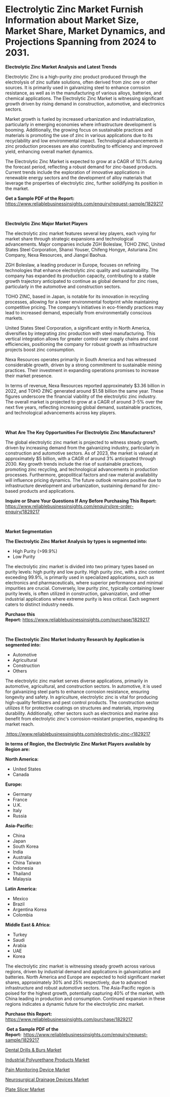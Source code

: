 <p><h1>Electrolytic Zinc Market Furnish Information about Market Size, Market Share, Market Dynamics, and Projections Spanning from 2024 to 2031.</h1></p><p><strong>Electrolytic Zinc Market Analysis and Latest Trends</strong></p>
<p><p>Electrolytic Zinc is a high-purity zinc product produced through the electrolysis of zinc sulfate solutions, often derived from zinc ore or other sources. It is primarily used in galvanizing steel to enhance corrosion resistance, as well as in the manufacturing of various alloys, batteries, and chemical applications. The Electrolytic Zinc Market is witnessing significant growth driven by rising demand in construction, automotive, and electronics sectors.</p><p>Market growth is fueled by increased urbanization and industrialization, particularly in emerging economies where infrastructure development is booming. Additionally, the growing focus on sustainable practices and materials is promoting the use of zinc in various applications due to its recyclability and low environmental impact. Technological advancements in zinc production processes are also contributing to efficiency and improved yield, enhancing overall market dynamics.</p><p>The Electrolytic Zinc Market is expected to grow at a CAGR of 10.1% during the forecast period, reflecting a robust demand for zinc-based products. Current trends include the exploration of innovative applications in renewable energy sectors and the development of alloy materials that leverage the properties of electrolytic zinc, further solidifying its position in the market.</p></p>
<p><strong>Get a Sample PDF of the Report:&nbsp;</strong> <a href="https://www.reliablebusinessinsights.com/enquiry/request-sample/1829217?utm_campaign=75&utm_medium=2&utm_source=Github&utm_content=ia&utm_term=10112024&utm_id=electrolytic-zinc">https://www.reliablebusinessinsights.com/enquiry/request-sample/1829217</a></p>
<p>&nbsp;</p>
<p><strong>Electrolytic Zinc Major Market Players</strong></p>
<p><p>The electrolytic zinc market features several key players, each vying for market share through strategic expansions and technological advancements. Major companies include ZGH Boleslaw, TOHO ZINC, United States Steel Corporation, Shanxi Youser, Chifeng Hongye, Asturiana Zinc Company, Nexa Resources, and Jiangxi Baohua.</p><p>ZGH Boleslaw, a leading producer in Europe, focuses on refining technologies that enhance electrolytic zinc quality and sustainability. The company has expanded its production capacity, contributing to a stable growth trajectory anticipated to continue as global demand for zinc rises, particularly in the automotive and construction sectors.</p><p>TOHO ZINC, based in Japan, is notable for its innovation in recycling processes, allowing for a lower environmental footprint while maintaining competitive pricing. The company’s initiatives in eco-friendly practices may lead to increased demand, especially from environmentally conscious markets.</p><p>United States Steel Corporation, a significant entity in North America, diversifies by integrating zinc production with steel manufacturing. This vertical integration allows for greater control over supply chains and cost efficiencies, positioning the company for robust growth as infrastructure projects boost zinc consumption.</p><p>Nexa Resources operates primarily in South America and has witnessed considerable growth, driven by a strong commitment to sustainable mining practices. Their investment in expanding operations promises to increase their market presence.</p><p>In terms of revenue, Nexa Resources reported approximately $3.36 billion in 2022, and TOHO ZINC generated around $1.58 billion the same year. These figures underscore the financial viability of the electrolytic zinc industry. The overall market is projected to grow at a CAGR of around 3-5% over the next five years, reflecting increasing global demand, sustainable practices, and technological advancements across key players.</p></p>
<p>&nbsp;</p>
<p><strong>What Are The Key Opportunities For Electrolytic Zinc Manufacturers?</strong></p>
<p><p>The global electrolytic zinc market is projected to witness steady growth, driven by increasing demand from the galvanizing industry, particularly in construction and automotive sectors. As of 2023, the market is valued at approximately $5 billion, with a CAGR of around 3% anticipated through 2030. Key growth trends include the rise of sustainable practices, promoting zinc recycling, and technological advancements in production processes. Furthermore, geopolitical factors and raw material availability will influence pricing dynamics. The future outlook remains positive due to infrastructure development and urbanization, sustaining demand for zinc-based products and applications.</p></p>
<p><strong>Inquire or Share Your Questions If Any Before Purchasing This Report:</strong> <a href="https://www.reliablebusinessinsights.com/enquiry/pre-order-enquiry/1829217?utm_campaign=75&utm_medium=2&utm_source=Github&utm_content=ia&utm_term=10112024&utm_id=electrolytic-zinc">https://www.reliablebusinessinsights.com/enquiry/pre-order-enquiry/1829217</a></p>
<p>&nbsp;</p>
<p><strong>Market Segmentation</strong></p>
<p><strong>The Electrolytic Zinc Market Analysis by types is segmented into:</strong></p>
<p><ul><li>High Purity (>99.9%)</li><li>Low Purity</li></ul></p>
<p><p>The electrolytic zinc market is divided into two primary types based on purity levels: high purity and low purity. High purity zinc, with a zinc content exceeding 99.9%, is primarily used in specialized applications, such as electronics and pharmaceuticals, where superior performance and minimal impurities are crucial. Conversely, low purity zinc, typically containing lower purity levels, is often utilized in construction, galvanization, and other industrial applications where extreme purity is less critical. Each segment caters to distinct industry needs.</p></p>
<p><strong>Purchase this Report:&nbsp;</strong><a href="https://www.reliablebusinessinsights.com/purchase/1829217?utm_campaign=75&utm_medium=2&utm_source=Github&utm_content=ia&utm_term=10112024&utm_id=electrolytic-zinc">https://www.reliablebusinessinsights.com/purchase/1829217</a></p>
<p>&nbsp;</p>
<p><strong>The Electrolytic Zinc Market Industry Research by Application is segmented into:</strong></p>
<p><ul><li>Automotive</li><li>Agricultural</li><li>Construction</li><li>Others</li></ul></p>
<p><p>The electrolytic zinc market serves diverse applications, primarily in automotive, agricultural, and construction sectors. In automotive, it is used for galvanizing steel parts to enhance corrosion resistance, ensuring longevity and safety. In agriculture, electrolytic zinc is vital for producing high-quality fertilizers and pest control products. The construction sector utilizes it for protective coatings on structures and materials, improving durability. Additionally, other sectors such as electronics and marine also benefit from electrolytic zinc's corrosion-resistant properties, expanding its market reach.</p></p>
<p><a href="https://www.reliablebusinessinsights.com/electrolytic-zinc-r1829217?utm_campaign=75&utm_medium=2&utm_source=Github&utm_content=ia&utm_term=10112024&utm_id=electrolytic-zinc">&nbsp;https://www.reliablebusinessinsights.com/electrolytic-zinc-r1829217</a></p>
<p><strong>In terms of Region, the Electrolytic Zinc Market Players available by Region are:</strong></p>
<p>
    <p> <strong> North America: </strong>
        <ul>
            <li>United States</li>
            <li>Canada</li>
        </ul>
        </p> 
    <p> <strong> Europe: </strong>
        <ul>
            <li>Germany</li>
            <li>France</li>
            <li>U.K.</li>
            <li>Italy</li>
            <li>Russia</li>
        </ul>
        </p> 
    <p> <strong> Asia-Pacific: </strong>
        <ul>
            <li>China</li>
            <li>Japan</li>
            <li>South Korea</li>
            <li>India</li>
            <li>Australia</li>
            <li>China Taiwan</li>
            <li>Indonesia</li>
            <li>Thailand</li>
            <li>Malaysia</li>
        </ul>
        </p> 
    <p> <strong> Latin America: </strong>
        <ul>
            <li>Mexico</li>
            <li>Brazil</li>
            <li>Argentina Korea</li>
            <li>Colombia</li>
        </ul>
        </p> 
    <p> <strong> Middle East & Africa: </strong>
        <ul>
            <li>Turkey</li>
            <li>Saudi</li>
            <li>Arabia</li>
            <li>UAE</li>
            <li>Korea</li>
        </ul>
    </p>
    </p>
<p><p>The electrolytic zinc market is witnessing steady growth across various regions, driven by industrial demand and applications in galvanization and batteries. North America and Europe are expected to hold significant market shares, approximately 30% and 25% respectively, due to advanced infrastructure and robust automotive sectors. The Asia-Pacific region is poised for the highest growth, potentially capturing 40% of the market, with China leading in production and consumption. Continued expansion in these regions indicates a dynamic future for the electrolytic zinc market.</p></p>
<p><strong>Purchase this Report: </strong><a href="https://www.reliablebusinessinsights.com/purchase/1829217?utm_campaign=75&utm_medium=2&utm_source=Github&utm_content=ia&utm_term=10112024&utm_id=electrolytic-zinc">https://www.reliablebusinessinsights.com/purchase/1829217</a></p>
<p>&nbsp;<strong>Get a Sample PDF of the Report:&nbsp;&nbsp;</strong><a href="https://www.reliablebusinessinsights.com/enquiry/request-sample/1829217?utm_campaign=75&utm_medium=2&utm_source=Github&utm_content=ia&utm_term=10112024&utm_id=electrolytic-zinc">https://www.reliablebusinessinsights.com/enquiry/request-sample/1829217</a></p>
<p><strong></strong></p>
<p><p><a href="https://www.linkedin.com/pulse/dental-drills-burs-market-velocity-74-cagr-trajectory-2024-2031-0wdde?utm_campaign=75&utm_medium=2&utm_source=Github&utm_content=ia&utm_term=10112024&utm_id=electrolytic-zinc">Dental Drills & Burs Market</a></p><p><a href="https://github.com/pespeyervi/Market-Research-Report-List-1/blob/main/industrial-polyurethane-products-market.md?utm_campaign=75&utm_medium=2&utm_source=Github&utm_content=ia&utm_term=10112024&utm_id=electrolytic-zinc">Industrial Polyurethane Products Market</a></p><p><a href="https://issuu.com/reportprime-2/docs/pain-monitoring-device-market-size-_4de70c855085b0?utm_campaign=75&utm_medium=2&utm_source=Github&utm_content=ia&utm_term=10112024&utm_id=electrolytic-zinc">Pain Monitoring Device Market</a></p><p><a href="https://issuu.com/reportprime-2/docs/neurosurgical-drainage-devices-mark_01138df4b964b6?utm_campaign=75&utm_medium=2&utm_source=Github&utm_content=ia&utm_term=10112024&utm_id=electrolytic-zinc">Neurosurgical Drainage Devices Market</a></p><p><a href="https://www.linkedin.com/pulse/plate-slicer-market2024-2031-industry-insights-investment-jlzfe?utm_campaign=75&utm_medium=2&utm_source=Github&utm_content=ia&utm_term=10112024&utm_id=electrolytic-zinc">Plate Slicer Market</a></p></p>